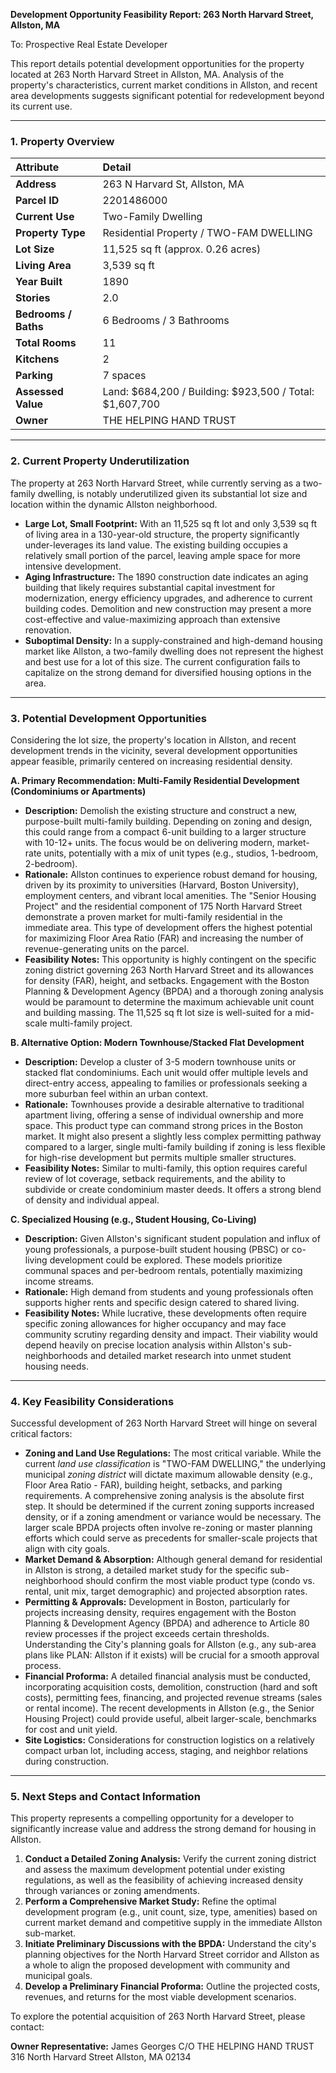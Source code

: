 **Development Opportunity Feasibility Report: 263 North Harvard Street, Allston, MA**

To: Prospective Real Estate Developer

This report details potential development opportunities for the property located at 263 North Harvard Street in Allston, MA. Analysis of the property's characteristics, current market conditions in Allston, and recent area developments suggests significant potential for redevelopment beyond its current use.

---

### 1. Property Overview

| Attribute           | Detail                                       |
| :------------------ | :------------------------------------------- |
| **Address**         | 263 N Harvard St, Allston, MA                |
| **Parcel ID**       | 2201486000                                   |
| **Current Use**     | Two-Family Dwelling                          |
| **Property Type**   | Residential Property / TWO-FAM DWELLING      |
| **Lot Size**        | 11,525 sq ft (approx. 0.26 acres)            |
| **Living Area**     | 3,539 sq ft                                  |
| **Year Built**      | 1890                                         |
| **Stories**         | 2.0                                          |
| **Bedrooms / Baths**| 6 Bedrooms / 3 Bathrooms                     |
| **Total Rooms**     | 11                                           |
| **Kitchens**        | 2                                            |
| **Parking**         | 7 spaces                                     |
| **Assessed Value**  | Land: $684,200 / Building: $923,500 / Total: $1,607,700 |
| **Owner**           | THE HELPING HAND TRUST                       |

---

### 2. Current Property Underutilization

The property at 263 North Harvard Street, while currently serving as a two-family dwelling, is notably underutilized given its substantial lot size and location within the dynamic Allston neighborhood.

*   **Large Lot, Small Footprint:** With an 11,525 sq ft lot and only 3,539 sq ft of living area in a 130-year-old structure, the property significantly under-leverages its land value. The existing building occupies a relatively small portion of the parcel, leaving ample space for more intensive development.
*   **Aging Infrastructure:** The 1890 construction date indicates an aging building that likely requires substantial capital investment for modernization, energy efficiency upgrades, and adherence to current building codes. Demolition and new construction may present a more cost-effective and value-maximizing approach than extensive renovation.
*   **Suboptimal Density:** In a supply-constrained and high-demand housing market like Allston, a two-family dwelling does not represent the highest and best use for a lot of this size. The current configuration fails to capitalize on the strong demand for diversified housing options in the area.

---

### 3. Potential Development Opportunities

Considering the lot size, the property's location in Allston, and recent development trends in the vicinity, several development opportunities appear feasible, primarily centered on increasing residential density.

**A. Primary Recommendation: Multi-Family Residential Development (Condominiums or Apartments)**

*   **Description:** Demolish the existing structure and construct a new, purpose-built multi-family building. Depending on zoning and design, this could range from a compact 6-unit building to a larger structure with 10-12+ units. The focus would be on delivering modern, market-rate units, potentially with a mix of unit types (e.g., studios, 1-bedroom, 2-bedroom).
*   **Rationale:** Allston continues to experience robust demand for housing, driven by its proximity to universities (Harvard, Boston University), employment centers, and vibrant local amenities. The "Senior Housing Project" and the residential component of 175 North Harvard Street demonstrate a proven market for multi-family residential in the immediate area. This type of development offers the highest potential for maximizing Floor Area Ratio (FAR) and increasing the number of revenue-generating units on the parcel.
*   **Feasibility Notes:** This opportunity is highly contingent on the specific zoning district governing 263 North Harvard Street and its allowances for density (FAR), height, and setbacks. Engagement with the Boston Planning & Development Agency (BPDA) and a thorough zoning analysis would be paramount to determine the maximum achievable unit count and building massing. The 11,525 sq ft lot size is well-suited for a mid-scale multi-family project.

**B. Alternative Option: Modern Townhouse/Stacked Flat Development**

*   **Description:** Develop a cluster of 3-5 modern townhouse units or stacked flat condominiums. Each unit would offer multiple levels and direct-entry access, appealing to families or professionals seeking a more suburban feel within an urban context.
*   **Rationale:** Townhouses provide a desirable alternative to traditional apartment living, offering a sense of individual ownership and more space. This product type can command strong prices in the Boston market. It might also present a slightly less complex permitting pathway compared to a larger, single multi-family building if zoning is less flexible for high-rise development but permits multiple smaller structures.
*   **Feasibility Notes:** Similar to multi-family, this option requires careful review of lot coverage, setback requirements, and the ability to subdivide or create condominium master deeds. It offers a strong blend of density and individual appeal.

**C. Specialized Housing (e.g., Student Housing, Co-Living)**

*   **Description:** Given Allston's significant student population and influx of young professionals, a purpose-built student housing (PBSC) or co-living development could be explored. These models prioritize communal spaces and per-bedroom rentals, potentially maximizing income streams.
*   **Rationale:** High demand from students and young professionals often supports higher rents and specific design catered to shared living.
*   **Feasibility Notes:** While lucrative, these developments often require specific zoning allowances for higher occupancy and may face community scrutiny regarding density and impact. Their viability would depend heavily on precise location analysis within Allston's sub-neighborhoods and detailed market research into unmet student housing needs.

---

### 4. Key Feasibility Considerations

Successful development of 263 North Harvard Street will hinge on several critical factors:

*   **Zoning and Land Use Regulations:** The most critical variable. While the current *land use classification* is "TWO-FAM DWELLING," the underlying municipal *zoning district* will dictate maximum allowable density (e.g., Floor Area Ratio - FAR), building height, setbacks, and parking requirements. A comprehensive zoning analysis is the absolute first step. It should be determined if the current zoning supports increased density, or if a zoning amendment or variance would be necessary. The larger scale BPDA projects often involve re-zoning or master planning efforts which could serve as precedents for smaller-scale projects that align with city goals.
*   **Market Demand & Absorption:** Although general demand for residential in Allston is strong, a detailed market study for the specific sub-neighborhood should confirm the most viable product type (condo vs. rental, unit mix, target demographic) and projected absorption rates.
*   **Permitting & Approvals:** Development in Boston, particularly for projects increasing density, requires engagement with the Boston Planning & Development Agency (BPDA) and adherence to Article 80 review processes if the project exceeds certain thresholds. Understanding the City's planning goals for Allston (e.g., any sub-area plans like PLAN: Allston if it exists) will be crucial for a smooth approval process.
*   **Financial Proforma:** A detailed financial analysis must be conducted, incorporating acquisition costs, demolition, construction (hard and soft costs), permitting fees, financing, and projected revenue streams (sales or rental income). The recent developments in Allston (e.g., the Senior Housing Project) could provide useful, albeit larger-scale, benchmarks for cost and unit yield.
*   **Site Logistics:** Considerations for construction logistics on a relatively compact urban lot, including access, staging, and neighbor relations during construction.

---

### 5. Next Steps and Contact Information

This property represents a compelling opportunity for a developer to significantly increase value and address the strong demand for housing in Allston.

1.  **Conduct a Detailed Zoning Analysis:** Verify the current zoning district and assess the maximum development potential under existing regulations, as well as the feasibility of achieving increased density through variances or zoning amendments.
2.  **Perform a Comprehensive Market Study:** Refine the optimal development program (e.g., unit count, size, type, amenities) based on current market demand and competitive supply in the immediate Allston sub-market.
3.  **Initiate Preliminary Discussions with the BPDA:** Understand the city's planning objectives for the North Harvard Street corridor and Allston as a whole to align the proposed development with community and municipal goals.
4.  **Develop a Preliminary Financial Proforma:** Outline the projected costs, revenues, and returns for the most viable development scenarios.

To explore the potential acquisition of 263 North Harvard Street, please contact:

**Owner Representative:**
James Georges
C/O THE HELPING HAND TRUST
316 North Harvard Street
Allston, MA 02134